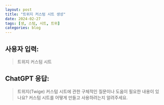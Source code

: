 ```yaml
---
layout: post
title: "트위지 커스텀 시트 생성"
date: 2024-02-27
tags: [생, 스텀, 시트, 트위]
categories: blog
---
```


## 사용자 입력:
> 트위지 커스텀 시트

## ChatGPT 응답:
> 트위지(Twige) 커스텀 시트에 관한 구체적인 질문이나 도움이 필요한 내용이 있나요? 커스텀 시트를 어떻게 만들고 사용하려는지 알려주세요.

